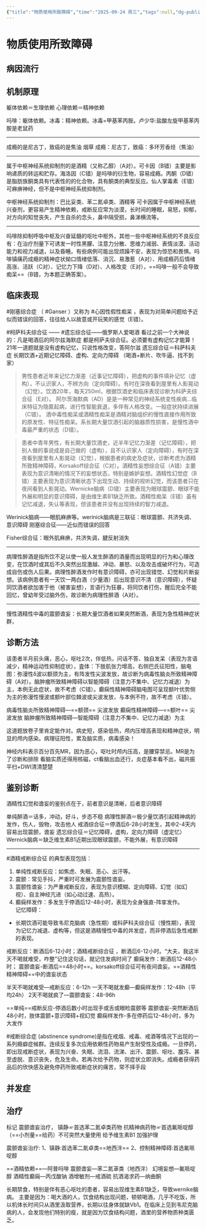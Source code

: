 ```yaml
---
{"title":"物质使用所致障碍","time":"2025-09-24 周三","tags":null,"dg-publish":true,"permalink":"/200 学习/217 精神、神经系统/第17章 物质使用所致障碍/物质使用所致障碍/","dgPassFrontmatter":true,"created":"2025-09-24T15:31:55.708+08:00","updated":"2025-09-24T16:52:39.211+08:00"}
---
```


# 物质使用所致障碍
## 病因流行
## 机制原理
躯体依赖＝生理依赖
心理依赖＝精神依赖

吗啡：躯体依赖。冰毒：精神依赖。冰毒=甲基苯丙胺。卢少华:盐酸左旋甲基苯丙胺是老鼠药
***
成瘾的是尼古丁，致癌的是焦油
烟草
成瘾：尼古丁，致癌：多环芳香烃（焦油）
***
属于中枢神经系统抑制剂的是酒精（又称乙醇）（A对）。可卡因（B错）主要是影响递质的转运和贮存。海洛因（C错）是吗啡的衍生物，容易成瘾。丙酮（D错）是脂肪族酮类具有代表性的的化合物，具有酮类的典型反应。仙人掌毒素（E错）可麻痹神经，但不是中枢神经系统抑制剂。

中枢神经系统抑制剂：巴比妥类、苯二氮卓类、酒精等
可卡因属于中枢神经系统兴奋剂，更容易产生精神依赖，戒断反应常为淡漠，长时间的睡眠，易怒，抑郁，对方向的知觉丧失，产生自杀的念头，鼻中隔受损，鼻涕横流等。
***
吗啡除抑制呼吸中枢及兴奋延髓的呕吐中枢外，其他一些中枢神经系统的不良反应有：在治疗剂量下可诱发一时性黑朦、注意力分散、思维力减弱、表情淡漠、活动能力和视力减退，以及昏睡。有些病例可能出现烦躁不安，表现为惊恐和畏惧。吗啡镇痛药成瘾的精神症状拗口情绪低落、消沉、易激惹（A对）、用成瘾药后情绪高涨、活跃（C对）、记忆力下降（D对）、人格改变（E对），==吗啡一般不会导致痴呆==（B错，为本题正确答案）。
## 临床表现
#刚塞综合症 （ #Ganser ）又称为 #心因性假性痴呆 ，表现为对简单问题给予近似而错误的回答，往往给人以故意或开玩笑的感觉（E错）。

#柯萨科夫综合征 —— #遗忘综合征——俄罗斯人爱喝酒 看过之前一个大神说的：凡是喝酒后的阿尔兹海默症   都是柯萨夫综合征。必须要有虚构记忆才能算！21年一道题就是没有虚构记忆，只说性格改变，答阿尔滋
遗忘综合征＝科萨科夫症
长期饮酒+近期记忆障碍、虚构、定向力障碍
（喝酒+断片、吹牛逼、找不到家）
> 男性患者近年来记忆力渐差（近事记忆障碍），把虚构的事件填补记忆（虚构），不认识家人，不辨方向（定向障碍）。有时在深夜看到屋里有人影晃动（幻觉）。饮酒20年，每天250ml，根据饮酒史和临床表现诊断为科萨夫综合征（E对）。
> 阿尔茨海默病（AD）是是一种常见的神经系统变性疾病…临床特征为隐匿起病，进行性智能衰退，多伴有人格改变。一般症状持续进展（C错）。
> 酒中毒性痴呆或酒精性痴呆是酒精对脑组织的慢性直接作用所致的原发性、特征性痴呆。系长期大量饮酒引起的脑器质性损害，是慢性酒中毒最严重的状态（D错）。

> 患者中青年男性，有长期大量饮酒史，近半年记忆力渐差（记忆障碍），把别人做的事说成是自己做的（虚构），且不认识家人（定向障碍），有时在深夜看到屋里有人影晃动（幻觉），根据患者的病史及症状，诊断考虑为酒精所致精神障碍，Korsakoff综合征（C对）。酒精性妄想综合征（A错）主要表现为意识清晰的情况下的妄想状态，特别是嫉妒妄想。酒精性幻觉症（B错）主要表现为意识清晰状态下出现生动、持续的视听幻觉，而该患者只在夜间看到人影晃动。Wernicke脑病（D错）主要表现为眼球震颤、眼球不能外展和明显的意识障碍，是由维生素B1缺乏所致。酒精性痴呆（E错）虽有记忆减退，失认等表现，但该患者并没有出现持续的智力减退。

Werinick脑病——眼肌麻痹等。werinick脑病是三联征：眼球震颤、共济失调、意识障碍
刚塞综合征——近似而错误的回答

Fisher综合征：眼外肌麻痹，共济失调，腱反射消失
***
病理性醉酒是指所饮不足以使一般人发生醉酒的酒量而出现明显的行为和心理改变，在饮酒时或其后不久突然出现激越、冲动、暴怒、以及攻击或破坏行为，可造成自伤或伤人后果。病理性醉酒发作时有意识障碍，亦可出现错觉、幻觉和片断妄想。该病例患者有一天饮一两白酒（少量酒）后出现意识不清（意识障碍），怀疑同饮酒者欲加害于他（被害妄想），言语行为狂暴，将同饮者打伤，醒后完全不能回忆，曾幼年受过脑外伤，故诊断为病理性醉酒（A对）。
***
慢性酒精性中毒的震颤谵妄：长期大量饮酒者如果突然断酒，表现为急性精神症状群，
## 诊断方法
该患者半月前头痛，恶心，呕吐2次，伴低热，问话不答、独自发呆（表现为言语减少，精神运动性抑制症状），査体：下肢肌张力增高，右侧巴氏征阳性，脑电图：弥漫性δ波以额颈为主，有阵发性尖波发放，故诊断为病毒性脑炎所致精神障碍（A对）。脑肿瘤所致精神障碍以智能障碍（注意力不集中、记忆力减退）为主，本例无此症状，故不考虑（C错）。癫痫性精神障碍脑电图可呈现额叶优势侧为主的弥漫性慢波或额叶部位棘波或尖波发放，与本例不符，故不考虑（E错）。

病毒性脑炎所致精神障碍—==额颈== 尖波发放
癫痫性精神障碍—==额叶== 尖波发放
脑肿瘤所致精神障碍—智能障碍（注意力不集中、记忆力减退）为主

这道题放卷子里肯定能作对。病史短，感染低热，颅内压增高表现和精神症状，明显的颅内感染。病理征阳性，累及脑实质，病毒感染！

神经内科表示百分百先MR，因为恶心，呕吐时颅内压高，是腰穿禁忌。MR是为了诊断和排除
看脑实质还得用核磁，ct看脑出血还行，炎症基本看不出，磁共振平扫+DWI清清楚楚
## 鉴别诊断
酒精性幻觉和谵妄的鉴别点在于，前者意识是清晰，后者意识障碍

单纯醉酒＝话多，冲动，好斗，步态不稳
病理性醉酒＝极少量饮酒引起精神病的发作，伤人，毁物，攻击他人
戒酒综合征＝停酒后6-28小时发生，其中2-4天内容易出现震颤，谵妄
遗忘综合征＝记忆障碍，虚构，定向力障碍（虚定忆）
Wernick脑病＝缺乏维生素B1近期出现眼球震颤，不能外展，有意识障碍
***
#酒精戒断综合征 的典型表现包括：
1. 单纯性戒断反应：如焦虑、失眠、恶心、出汗等。  
2. 震颤：常见手抖，严重时可发展为震颤性谵妄。  
3. 震颤性谵妄：为严重戒断反应，表现为意识模糊、定向障碍、幻觉（如幻视）、自主神经亢进（如心动过速、高热）。  
4. 癫痫样发作：多发生于停酒后12-48小时，表现为全身强直-阵挛发作。  
记忆障碍：  
  - 长期饮酒可能导致韦尼克脑病（急性期）或科萨科夫综合征（慢性期），表现为记忆力减退、虚构等，但这是酒精慢性中毒的并发症，而非停酒后急性戒断的表现。  

戒断反应：断酒后6-12小时；酒精戒断综合征 ，断酒后6-12小时。“大夫，我这半天不喝就难受，咋整”记住这句话，就记住发病时间了
癫痫发作：断酒后12-48小时；
震颤谵妄-断酒后==48小时==。korsakoff综合征可有夜间谵妄。==酒精性精神障碍==中的谵妄状态

半天不喝就难受—戒断反应：6-12h
一天不喝就发癫—癫痫样发作：12-48h（平均24h）
2天不喝就疯了—震颤谵妄：48-96h

==单纯==戒断反应-停酒后数小时出现手或舌或眼睑震颤等
震颤谵妄-突然断酒后48小时，肢体震颤+意识障碍+视幻觉
癫痫样发作-多在停药后12-48小时，多为大发作

#戒断综合症 (abstinence syndrome)是指在戒烟、戒毒、戒酒等情况下出现的一系列瘾癖症候群。连续反复多次应用依赖性药物易产生耐受性及成瘾。一旦停药，即出现戒断症状，表现为兴奋、失眠、流泪、流涕、出汗、震颤、呕吐、腹泻、甚至虚脱、意识丧失，危及生命。若再次给予药物，则症状立即消失。成瘾者获得药品后的欣快感及避免停药所致戒断症状的痛苦，常不择手段
## 并发症
## 治疗
标记
震颤谵妄治疗，
镇静☞首选苯二氮卓类药物
抗精神病药物☞首选氟哌啶醇（==小剂量==给药）不可突然大量使用
给予维生素B1
加强护理

震颤谵妄治疗:
1、镇静:首选苯二氮卓类==地西泮==
2、控制精神障碍:首选氟哌啶醇

==酒精依赖==—阿普吗啡
震颤谵妄—苯二氮䓬类（地西泮）
幻境妄想—氟哌啶醇
酒精性癫痫—丙戊酸钠
酒增敏剂—戒酒硫
抗酒渴求药—纳曲酮

长期禁食，特别是伴有恶心呕吐的患者，容易出现维生素B1缺乏，导致wernike脑病。
主要是因为：喝大酒的人，饮食结构出现问题，顿顿喝酒，几乎不吃饭，所以机体长时间只从酒里汲取营养，长期以往身体就缺Vb1。在临床上见到韦尼克脑病的人，会发现他们特别的瘦，就是因为饮食结构问题，酒里的营养物质种类匮乏。













































































































































































































































































































































































































































